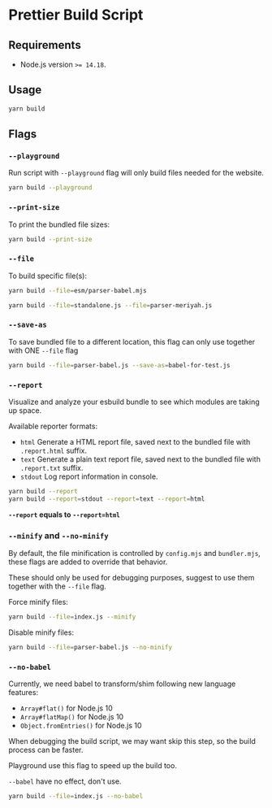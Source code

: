 # Prettier Build Script

## Requirements

- Node.js version `>= 14.18`.

## Usage

```sh
yarn build
```

## Flags

### `--playground`

Run script with `--playground` flag will only build files needed for the website.

```sh
yarn build --playground
```

### `--print-size`

To print the bundled file sizes:

```sh
yarn build --print-size
```

### `--file`

To build specific file(s):

```sh
yarn build --file=esm/parser-babel.mjs
```

```sh
yarn build --file=standalone.js --file=parser-meriyah.js
```

### `--save-as`

To save bundled file to a different location, this flag can only use together with ONE `--file` flag

```sh
yarn build --file=parser-babel.js --save-as=babel-for-test.js
```

### `--report`

Visualize and analyze your esbuild bundle to see which modules are taking up space.

Available reporter formats:

- `html` Generate a HTML report file, saved next to the bundled file with `.report.html` suffix.
- `text` Generate a plain text report file, saved next to the bundled file with `.report.txt` suffix.
- `stdout` Log report information in console.

```sh
yarn build --report
yarn build --report=stdout --report=text --report=html
```

**`--report` equals to `--report=html`**

### `--minify` and `--no-minify`

By default, the file minification is controlled by `config.mjs` and `bundler.mjs`, these flags are added to override that behavior.

These should only be used for debugging purposes, suggest to use them together with the `--file` flag.

Force minify files:

```sh
yarn build --file=index.js --minify
```

Disable minify files:

```sh
yarn build --file=parser-babel.js --no-minify
```

### `--no-babel`

Currently, we need babel to transform/shim following new language features:

- `Array#flat()` for Node.js 10
- `Array#flatMap()` for Node.js 10
- `Object.fromEntries()` for Node.js 10

When debugging the build script, we may want skip this step, so the build process can be faster.

Playground use this flag to speed up the build too.

`--babel` have no effect, don't use.

```sh
yarn build --file=index.js --no-babel
```
